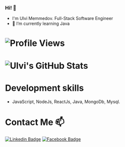 ### Hi! 👋
- I'm Ulvi Memmedov. Full-Stack Software Engineer
- 🌱 I’m currently learning Java
 
# ![Profile Views](https://komarev.com/ghpvc/?username=ulvimemmeedov)
# ![Ulvi's GitHub Stats](https://github-readme-stats.vercel.app/api?username=ulvimemmeedov&show_icons=true)
# Development skills
- JavaScript, NodeJs, ReactJs, Java, MongoDb, Mysql.

# Contact Me 📫
[![Linkedin Badge](https://img.shields.io/badge/ulvimemmeedov-follow%20on%20linkedin-blue?style=for-the-badge&logo=linkedin)](https://www.linkedin.com/in/ulvimemmeedov/)
[![Facebook Badge](https://img.shields.io/badge/ulvimemmeedov-follow%20on%facebook-blue?style=for-the-badge&logo=facebook)](https://www.facebook.com/ulvim0/)


<!--
**ulvimemmeedov/ulvimemmeedov** is a ✨ _special_ ✨ repository because its `README.md` (this file) appears on your GitHub profile.

Here are some ideas to get you started:

- 🔭 I’m currently working on ...
- ...
- 👯 I’m looking to collaborate on ...
- 🤔 I’m looking for help with ...
- 💬 Ask me about ...
-...
- 😄 Pronouns: ...
- ⚡ Fun fact: ...
-->
